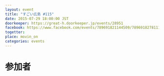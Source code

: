 ```yaml
---
layout: event
title: "すごい広島 #115"
date: 2015-07-29 18:00:00 JST
doorkeeper: https://great-h.doorkeeper.jp/events/28951
facebook: https://www.facebook.com/events/789691821144509/789691827811175/
togetter:
place: movin_on
categories: events
---
```


# 参加者
